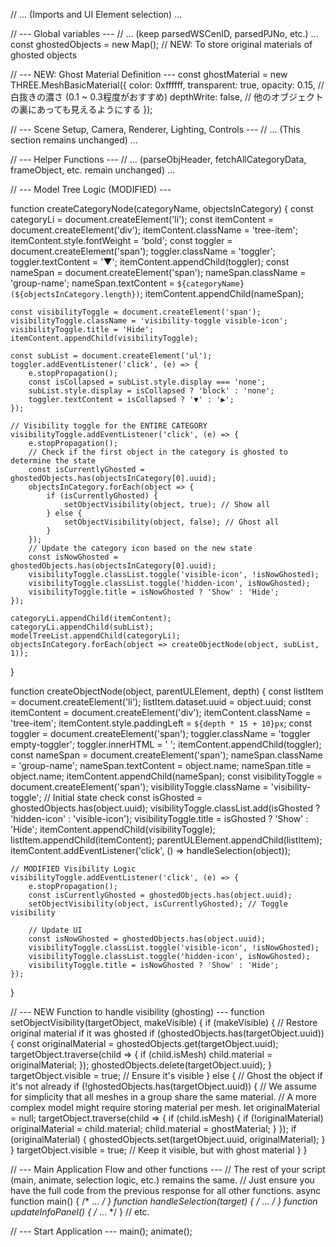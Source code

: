 // ... (Imports and UI Element selection) ...

// --- Global variables ---
// ... (keep parsedWSCenID, parsedPJNo, etc.) ...
const ghostedObjects = new Map(); // NEW: To store original materials of ghosted objects

// --- NEW: Ghost Material Definition ---
const ghostMaterial = new THREE.MeshBasicMaterial({
    color: 0xffffff,
    transparent: true,
    opacity: 0.15, // 白抜きの濃さ (0.1 ~ 0.3程度がおすすめ)
    depthWrite: false, // 他のオブジェクトの裏にあっても見えるようにする
});


// --- Scene Setup, Camera, Renderer, Lighting, Controls ---
// ... (This section remains unchanged) ...

// --- Helper Functions ---
// ... (parseObjHeader, fetchAllCategoryData, frameObject, etc. remain unchanged) ...

// --- Model Tree Logic (MODIFIED) ---

function createCategoryNode(categoryName, objectsInCategory) {
    const categoryLi = document.createElement('li');
    const itemContent = document.createElement('div');
    itemContent.className = 'tree-item';
    itemContent.style.fontWeight = 'bold';
    const toggler = document.createElement('span');
    toggler.className = 'toggler';
    toggler.textContent = '▼';
    itemContent.appendChild(toggler);
    const nameSpan = document.createElement('span');
    nameSpan.className = 'group-name';
    nameSpan.textContent = `${categoryName} (${objectsInCategory.length})`;
    itemContent.appendChild(nameSpan);

    const visibilityToggle = document.createElement('span');
    visibilityToggle.className = 'visibility-toggle visible-icon';
    visibilityToggle.title = 'Hide';
    itemContent.appendChild(visibilityToggle);

    const subList = document.createElement('ul');
    toggler.addEventListener('click', (e) => {
        e.stopPropagation();
        const isCollapsed = subList.style.display === 'none';
        subList.style.display = isCollapsed ? 'block' : 'none';
        toggler.textContent = isCollapsed ? '▼' : '▶';
    });
    
    // Visibility toggle for the ENTIRE CATEGORY
    visibilityToggle.addEventListener('click', (e) => {
        e.stopPropagation();
        // Check if the first object in the category is ghosted to determine the state
        const isCurrentlyGhosted = ghostedObjects.has(objectsInCategory[0].uuid);
        objectsInCategory.forEach(object => {
            if (isCurrentlyGhosted) {
                setObjectVisibility(object, true); // Show all
            } else {
                setObjectVisibility(object, false); // Ghost all
            }
        });
        // Update the category icon based on the new state
        const isNowGhosted = ghostedObjects.has(objectsInCategory[0].uuid);
        visibilityToggle.classList.toggle('visible-icon', !isNowGhosted);
        visibilityToggle.classList.toggle('hidden-icon', isNowGhosted);
        visibilityToggle.title = isNowGhosted ? 'Show' : 'Hide';
    });

    categoryLi.appendChild(itemContent);
    categoryLi.appendChild(subList);
    modelTreeList.appendChild(categoryLi);
    objectsInCategory.forEach(object => createObjectNode(object, subList, 1));
}


function createObjectNode(object, parentULElement, depth) {
    const listItem = document.createElement('li');
    listItem.dataset.uuid = object.uuid;
    const itemContent = document.createElement('div');
    itemContent.className = 'tree-item';
    itemContent.style.paddingLeft = `${depth * 15 + 10}px`;
    const toggler = document.createElement('span');
    toggler.className = 'toggler empty-toggler';
    toggler.innerHTML = ' ';
    itemContent.appendChild(toggler);
    const nameSpan = document.createElement('span');
    nameSpan.className = 'group-name';
    nameSpan.textContent = object.name;
    nameSpan.title = object.name;
    itemContent.appendChild(nameSpan);
    const visibilityToggle = document.createElement('span');
    visibilityToggle.className = 'visibility-toggle';
    // Initial state check
    const isGhosted = ghostedObjects.has(object.uuid);
    visibilityToggle.classList.add(isGhosted ? 'hidden-icon' : 'visible-icon');
    visibilityToggle.title = isGhosted ? 'Show' : 'Hide';
    itemContent.appendChild(visibilityToggle);
    listItem.appendChild(itemContent);
    parentULElement.appendChild(listItem);
    itemContent.addEventListener('click', () => handleSelection(object));
    
    // MODIFIED Visibility Logic
    visibilityToggle.addEventListener('click', (e) => {
        e.stopPropagation();
        const isCurrentlyGhosted = ghostedObjects.has(object.uuid);
        setObjectVisibility(object, isCurrentlyGhosted); // Toggle visibility
        
        // Update UI
        const isNowGhosted = ghostedObjects.has(object.uuid);
        visibilityToggle.classList.toggle('visible-icon', !isNowGhosted);
        visibilityToggle.classList.toggle('hidden-icon', isNowGhosted);
        visibilityToggle.title = isNowGhosted ? 'Show' : 'Hide';
    });
}

// --- NEW Function to handle visibility (ghosting) ---
function setObjectVisibility(targetObject, makeVisible) {
    if (makeVisible) {
        // Restore original material if it was ghosted
        if (ghostedObjects.has(targetObject.uuid)) {
            const originalMaterial = ghostedObjects.get(targetObject.uuid);
            targetObject.traverse(child => {
                if (child.isMesh) child.material = originalMaterial;
            });
            ghostedObjects.delete(targetObject.uuid);
        }
        targetObject.visible = true; // Ensure it's visible
    } else {
        // Ghost the object if it's not already
        if (!ghostedObjects.has(targetObject.uuid)) {
            // We assume for simplicity that all meshes in a group share the same material.
            // A more complex model might require storing material per mesh.
            let originalMaterial = null;
            targetObject.traverse(child => {
                if (child.isMesh) {
                    if (!originalMaterial) originalMaterial = child.material;
                    child.material = ghostMaterial;
                }
            });
            if (originalMaterial) {
                ghostedObjects.set(targetObject.uuid, originalMaterial);
            }
        }
        targetObject.visible = true; // Keep it visible, but with ghost material
    }
}


// --- Main Application Flow and other functions ---
// The rest of your script (main, animate, selection logic, etc.) remains the same.
// Just ensure you have the full code from the previous response for all other functions.
async function main() { /* ... */ }
function handleSelection(target) { /* ... */ }
function updateInfoPanel() { /* ... */ }
// etc.

// --- Start Application ---
main();
animate();
